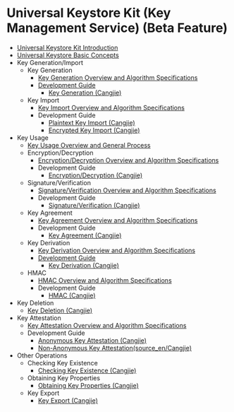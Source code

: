 # Universal Keystore Kit (Key Management Service) (Beta Feature)

- [Universal Keystore Kit Introduction](cj-huks-overview.md)
- [Universal Keystore Basic Concepts](cj-huks-concepts.md)
- Key Generation/Import
    - Key Generation
        - [Key Generation Overview and Algorithm Specifications](cj-huks-key-generation-overview.md)
        - [Development Guide]()
            - [Key Generation (Cangjie)](cj-huks-key-generation.md)
    - Key Import
        - [Key Import Overview and Algorithm Specifications](cj-huks-key-import-overview.md)
        - Development Guide
            - [Plaintext Key Import (Cangjie)](cj-huks-import-key-in-plaintext.md)
            - [Encrypted Key Import (Cangjie)](cj-huks-import-wrapped-key.md)
- Key Usage
    - [Key Usage Overview and General Process](cj-huks-key-use-overview.md)
    - Encryption/Decryption
        - [Encryption/Decryption Overview and Algorithm Specifications](cj-huks-encryption-decryption-overview.md)
        - Development Guide
            - [Encryption/Decryption (Cangjie)](cj-huks-encryption-decryption.md)
    - Signature/Verification
        - [Signature/Verification Overview and Algorithm Specifications](cj-huks-signing-signature-verification-overview.md)
        - Development Guide
            - [Signature/Verification (Cangjie)](cj-huks-signing-signature-verification.md)
    - Key Agreement
        - [Key Agreement Overview and Algorithm Specifications](cj-huks-key-agreement-overview.md)
        - Development Guide
            - [Key Agreement (Cangjie)](cj-huks-key-agreement.md)
    - Key Derivation
        - [Key Derivation Overview and Algorithm Specifications](cj-huks-key-derivation-overview.md)
        - [Development Guide]()
            - [Key Derivation (Cangjie)](scj-huks-key-derivation.md)
    - HMAC
        - [HMAC Overview and Algorithm Specifications](cj-huks-hmac-overview.md)
        - Development Guide
            - [HMAC (Cangjie)](cj-huks-hmac.md)
- Key Deletion
    - [Key Deletion (Cangjie)](cj-huks-delete-key.md)
- Key Attestation
    - [Key Attestation Overview and Algorithm Specifications](cj-huks-key-attestation-overview.md)
    - Development Guide
        - [Anonymous Key Attestation (Cangjie)](cj-huks-key-anon-attestation.md)
                    <!--Del-->
        - [Non-Anonymous Key Attestation(source_en/Cangjie)](cj-huks-key-attestation-arkts.md)
                    <!--DelEnd-->
- Other Operations
    - Checking Key Existence
        - [Checking Key Existence (Cangjie)](cj-huks-check-key.md)
    - Obtaining Key Properties
        - [Obtaining Key Properties (Cangjie)](cj-huks-obtain-key-properties.md)
    - Key Export
        - [Key Export (Cangjie)](cj-huks-export-key.md)